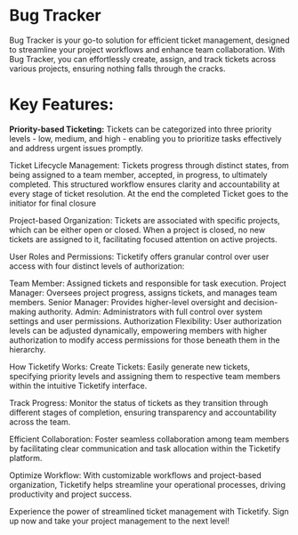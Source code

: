 ﻿# Bug Tracker

Bug Tracker is your go-to solution for efficient ticket management, designed to streamline your project workflows and enhance team collaboration. With Bug Tracker, you can effortlessly create, assign, and track tickets across various projects, ensuring nothing falls through the cracks.


# Key Features:


**Priority-based Ticketing:** 
Tickets can be categorized into three priority levels - low, medium, and high - enabling you to prioritize tasks effectively and address urgent issues promptly.


Ticket Lifecycle Management: 
Tickets progress through distinct states, from being assigned to a team member, accepted, in progress, to ultimately completed. This structured workflow ensures clarity and accountability at every stage of ticket resolution. At the end the completed Ticket goes to the initiator for final closure


Project-based Organization: 
Tickets are associated with specific projects, which can be either open or closed. When a project is closed, no new tickets are assigned to it, facilitating focused attention on active projects.


User Roles and Permissions: Ticketify offers granular control over user access with four distinct levels of authorization:

Team Member: Assigned tickets and responsible for task execution.
Project Manager: Oversees project progress, assigns tickets, and manages team members.
Senior Manager: Provides higher-level oversight and decision-making authority.
Admin: Administrators with full control over system settings and user permissions.
Authorization Flexibility: User authorization levels can be adjusted dynamically, empowering members with higher authorization to modify access permissions for those beneath them in the hierarchy.

How Ticketify Works:
Create Tickets: Easily generate new tickets, specifying priority levels and assigning them to respective team members within the intuitive Ticketify interface.

Track Progress: Monitor the status of tickets as they transition through different stages of completion, ensuring transparency and accountability across the team.

Efficient Collaboration: Foster seamless collaboration among team members by facilitating clear communication and task allocation within the Ticketify platform.

Optimize Workflow: With customizable workflows and project-based organization, Ticketify helps streamline your operational processes, driving productivity and project success.

Experience the power of streamlined ticket management with Ticketify. Sign up now and take your project management to the next level!
